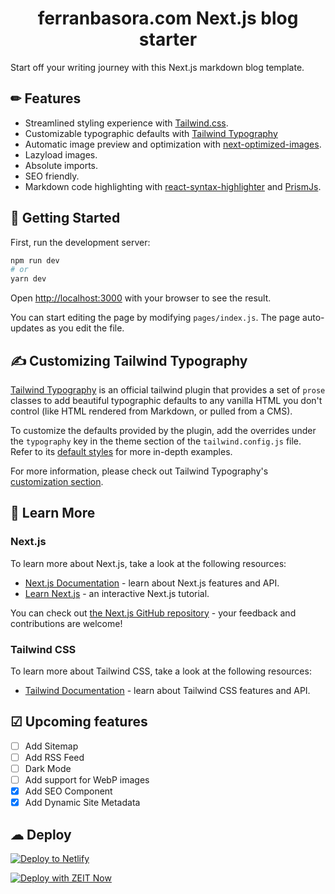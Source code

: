 <h1 align="center">
  ferranbasora.com Next.js blog starter
</h1>

Start off your writing journey with this Next.js markdown blog template.

## ✏ Features

- Streamlined styling experience with [Tailwind.css](https://tailwindcss.com/).
- Customizable typographic defaults with [Tailwind Typography](https://github.com/tailwindlabs/tailwindcss-typography)
- Automatic image preview and optimization with [next-optimized-images](https://github.com/cyrilwanner/next-optimized-images).
- Lazyload images.
- Absolute imports.
- SEO friendly.
- Markdown code highlighting with [react-syntax-highlighter](https://www.npmjs.com/package/react-syntax-highlighter) and [PrismJs](https://prismjs.com/).

## 🚀 Getting Started

First, run the development server:

```bash
npm run dev
# or
yarn dev
```

Open [http://localhost:3000](http://localhost:3000) with your browser to see the result.

You can start editing the page by modifying `pages/index.js`. The page auto-updates as you edit the file.

## ✍ Customizing Tailwind Typography

[Tailwind Typography](https://github.com/tailwindlabs/tailwindcss-typography) is an official tailwind plugin that provides a set of `prose` classes to add beautiful typographic defaults to any vanilla HTML you don't control (like HTML rendered from Markdown, or pulled from a CMS).

To customize the defaults provided by the plugin, add the overrides under the `typography` key in the theme section of the `tailwind.config.js` file. Refer to its [default styles](https://github.com/tailwindlabs/tailwindcss-typography/blob/master/src/styles.js) for more in-depth examples.

For more information, please check out Tailwind Typography's [customization section](https://github.com/tailwindlabs/tailwindcss-typography#customization).

## 📖 Learn More

### Next.js

To learn more about Next.js, take a look at the following resources:

- [Next.js Documentation](https://nextjs.org/docs) - learn about Next.js features and API.
- [Learn Next.js](https://nextjs.org/learn) - an interactive Next.js tutorial.

You can check out [the Next.js GitHub repository](https://github.com/zeit/next.js/) - your feedback and contributions are welcome!

### Tailwind CSS

To learn more about Tailwind CSS, take a look at the following resources:

- [Tailwind Documentation](https://tailwindcss.com/) - learn about Tailwind CSS features and API.

## ☑ Upcoming features

- [ ] Add Sitemap
- [ ] Add RSS Feed
- [ ] Dark Mode
- [ ] Add support for WebP images
- [x] Add SEO Component
- [x] Add Dynamic Site Metadata

## ☁ Deploy

[![Deploy to Netlify](https://www.netlify.com/img/deploy/button.svg)](https://app.netlify.com/start/deploy?repository=https://github.com/Jfelix61/nextjs-starter-blog)

[![Deploy with ZEIT Now](https://zeit.co/button)](https://zeit.co/import/project?template=https://github.com/Jfelix61/nextjs-starter-blog)
